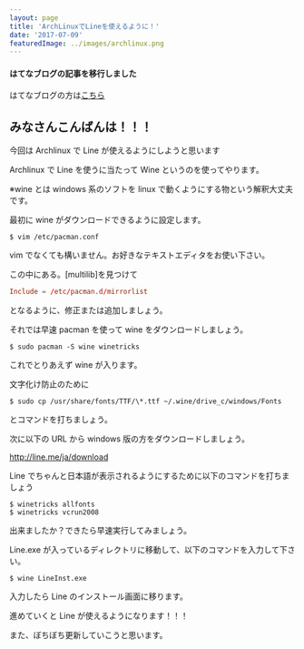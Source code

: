 ```yaml
---
layout: page
title: 'ArchLinuxでLineを使えるように！'
date: '2017-07-09'
featuredImage: ../images/archlinux.png
---
```


#### はてなブログの記事を移行しました

はてなブログの方は[こちら](http://moke0922.hatenablog.jp/entry/2017/09/07/163217)

## みなさんこんばんは！！！

今回は Archlinux で Line が使えるようにしようと思います

Archlinux で Line を使うに当たって Wine というのを使ってやります。

※wine とは windows 系のソフトを linux で動くようにする物という解釈大丈夫です。

最初に wine がダウンロードできるように設定します。

```bash:title=terminal
$ vim /etc/pacman.conf
```

vim でなくても構いません。お好きなテキストエディタをお使い下さい。

この中にある。[multilib]を見つけて

```bash:title=pacman.conf
Include = /etc/pacman.d/mirrorlist
```

となるように、修正または追加しましょう。

それでは早速 pacman を使って wine をダウンロードしましょう。

```bash:title=terminal
$ sudo pacman -S wine winetricks
```

これでとりあえず wine が入ります。

文字化け防止のために

```bash:title=terminal
$ sudo cp /usr/share/fonts/TTF/\*.ttf ~/.wine/drive_c/windows/Fonts
```

とコマンドを打ちましょう。

次に以下の URL から windows 版の方をダウンロードしましょう。

http://line.me/ja/download

Line でちゃんと日本語が表示されるようにするために以下のコマンドを打ちましょう

```bash:title=terminal
$ winetricks allfonts
$ winetricks vcrun2008
```

出来ましたか？できたら早速実行してみましょう。

Line.exe が入っているディレクトリに移動して、以下のコマンドを入力して下さい。

```bash:title=terminal
$ wine LineInst.exe
```

入力したら Line のインストール画面に移ります。

進めていくと Line が使えるようになります！！！

また、ぼちぼち更新していこうと思います。
